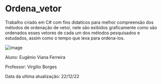 # Ordena_vetor
Trabalho criado em C# com fins didaticos para melhor compreensão dos métodos de ordenação de vetor, nele são exibidos graficamente como são ordenados esses vetores de cada um dos métodos pesquisados e estudados,
assim como o tempo que leva para ordena-los.

![image](https://github.com/user-attachments/assets/47a5d1e8-89a5-445b-8832-75be5612421c)

Aluno: Eugênio Viana Ferreira 

Professor: Virgilio Borges 

Data da ultima atualização: 22/12/22
